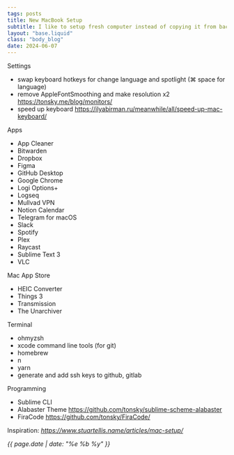 ```yaml
---
tags: posts
title: New MacBook Setup
subtitle: I like to setup fresh computer instead of copying it from backup
layout: "base.liquid"
class: "body_blog"
date: 2024-06-07
---
```


Settings

- swap keyboard hotkeys for change language and spotlight (⌘ space for language)
- remove AppleFontSmoothing and make resolution x2 <https://tonsky.me/blog/monitors/>
- speed up keyboard <https://ilyabirman.ru/meanwhile/all/speed-up-mac-keyboard/>

Apps

- App Cleaner
- Bitwarden
- Dropbox
- Figma
- GitHub Desktop
- Google Chrome
- Logi Options+
- Logseq
- Mullvad VPN
- Notion Calendar
- Telegram for macOS
- Slack
- Spotify
- Plex
- Raycast
- Sublime Text 3
- VLC

Mac App Store

- HEIC Converter
- Things 3
- Transmission
- The Unarchiver

Terminal

- ohmyzsh
- xcode command line tools (for git)
- homebrew
- n
- yarn
- generate and add ssh keys to github, gitlab

Programming

- Sublime CLI
- Alabaster Theme <https://github.com/tonsky/sublime-scheme-alabaster>
- FiraCode <https://github.com/tonsky/FiraCode/>

Inspiration: <a href="https://www.stuartellis.name/articles/mac-setup/" target="_blank"><i>https://www.stuartellis.name/articles/mac-setup/</i></a>

<i>{{ page.date | date: "%e %b %y" }}</i>
